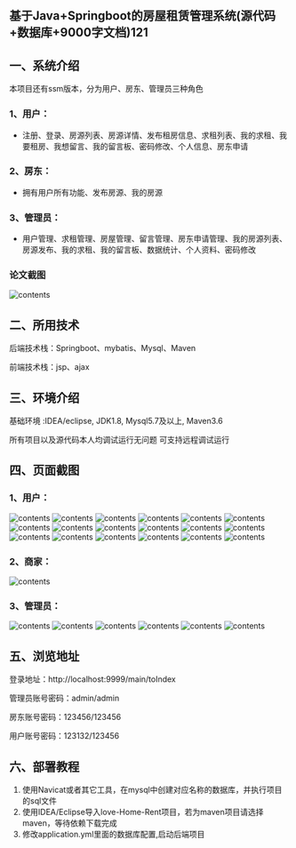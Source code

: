 ## 基于Java+Springboot的房屋租赁管理系统(源代码+数据库+9000字文档)121

## 一、系统介绍
本项目还有ssm版本，分为用户、房东、管理员三种角色

### 1、用户：
- 注册、登录、房源列表、房源详情、发布租房信息、求租列表、我的求租、我要租房、我想留言、我的留言板、密码修改、个人信息、房东申请

### 2、房东：
- 拥有用户所有功能、发布房源、我的房源

### 3、管理员：
- 用户管理、求租管理、房屋管理、留言管理、房东申请管理、我的房源列表、房源发布、我的求租、我的留言板、数据统计、个人资料、密码修改

### 论文截图
![contents](./picture/picture1.png)

## 二、所用技术

后端技术栈：Springboot、mybatis、Mysql、Maven

前端技术栈：jsp、ajax

## 三、环境介绍

基础环境 :IDEA/eclipse, JDK1.8, Mysql5.7及以上, Maven3.6

所有项目以及源代码本人均调试运行无问题 可支持远程调试运行

## 四、页面截图
### 1、用户：
![contents](./picture/picture2.png)
![contents](./picture/picture3.png)
![contents](./picture/picture4.png)
![contents](./picture/picture5.png)
![contents](./picture/picture6.png)
![contents](./picture/picture7.png)
![contents](./picture/picture8.png)
![contents](./picture/picture9.png)
![contents](./picture/picture10.png)
![contents](./picture/picture11.png)
![contents](./picture/picture13.png)
![contents](./picture/picture14.png)
![contents](./picture/picture15.png)
![contents](./picture/picture16.png)
![contents](./picture/picture17.png)
![contents](./picture/picture18.png)
![contents](./picture/picture19.png)
![contents](./picture/picture20.png)
### 2、商家：
![contents](./picture/picture12.png)

### 3、管理员：
![contents](./picture/picture21.png)
![contents](./picture/picture22.png)
![contents](./picture/picture23.png)
![contents](./picture/picture24.png)
![contents](./picture/picture25.png)
![contents](./picture/picture26.png)


## 五、浏览地址

登录地址：http://localhost:9999/main/toIndex

管理员账号密码：admin/admin

房东账号密码：123456/123456

用户账号密码：123132/123456

## 六、部署教程
1. 使用Navicat或者其它工具，在mysql中创建对应名称的数据库，并执行项目的sql文件
2. 使用IDEA/Eclipse导入love-Home-Rent项目，若为maven项目请选择maven，等待依赖下载完成
3. 修改application.yml里面的数据库配置,启动后端项目


